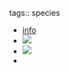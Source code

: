 tags:: species

- [info](https://www.shadecoffee.org/id/catalog/indonesia/species/flacourtia-rukam)
- ![](https://peach-geographical-bat-397.mypinata.cloud/ipfs/QmNx8FgGFtdZtkoozeUM2WYkATQWnTV95KEpgJK6MwGGb8)
- ![](https://peach-geographical-bat-397.mypinata.cloud/ipfs/QmSSoezhSsqnzYUH7R7EvMdNQvoYWrUuQifRrEFPMrXD3x)
-